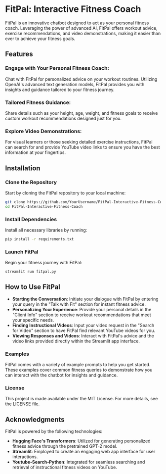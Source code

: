 # FitPal: Interactive Fitness Coach
FitPal is an innovative chatbot designed to act as your personal fitness coach. Leveraging the power of advanced AI, FitPal offers workout advice, exercise recommendations, and video demonstrations, making it easier than ever to achieve your fitness goals.

## Features
### Engage with Your Personal Fitness Coach:
Chat with FitPal for personalized advice on your workout routines. Utilizing OpenAI's advanced text generation models, FitPal provides you with insights and guidance tailored to your fitness journey.

### Tailored Fitness Guidance:
Share details such as your height, age, weight, and fitness goals to receive custom workout recommendations designed just for you.

### Explore Video Demonstrations:
For visual learners or those seeking detailed exercise instructions, FitPal can search for and provide YouTube video links to ensure you have the best information at your fingertips.

## Installation

### Clone the Repository

Start by cloning the FitPal repository to your local machine:

```bash
git clone https://github.com/YourUsername/FitPal-Interactive-Fitness-Coach.git
cd FitPal-Interactive-Fitness-Coach
```

### Install Dependencies
Install all necessary libraries by running:

```bash
pip install -r requirements.txt
```

### Launch FitPal
Begin your fitness journey with FitPal:

```bash
streamlit run fitpal.py
```
## How to Use FitPal
- **Starting the Conversation**: Initiate your dialogue with FitPal by entering your query in the "Talk with Fit" section for instant fitness advice.
- **Personalizing Your Experience**: Provide your personal details in the "Client Info" section to receive workout recommendations that meet your specific needs.
- **Finding Instructional Videos**: Input your video request in the "Search for Video" section to have FitPal find relevant YouTube videos for you.
- **Viewing Responses and Videos**: Interact with FitPal's advice and the video links provided directly within the Streamlit app interface.

### Examples
FitPal comes with a variety of example prompts to help you get started. These examples cover common fitness queries to demonstrate how you can interact with the chatbot for insights and guidance.

### License
This project is made available under the MIT License. For more details, see the LICENSE file.

## Acknowledgments

FitPal is powered by the following technologies:

- **Hugging Face's Transformers**: Utilized for generating personalized fitness advice through the pretrained GPT-2 model.
- **Streamlit**: Employed to create an engaging web app interface for user interactions.
- **Youtube-Search-Python**: Integrated for seamless searching and retrieval of instructional fitness videos on YouTube.